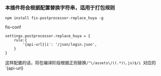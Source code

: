 ### 本插件将会根据配置替换字符串，适用于打包规则


	npm install fis-postprocessor-replace_huya -g

fis-conf

	settings.postprocessor.replace_huya = {
	    rule:{
	        '{api-url}|i': '/json/login.json',
	    }
	}

这样配置的话，将在编译阶段根据正则替换`/^\/assets\/((.*)\.js)$/i `对应的`{api-url}